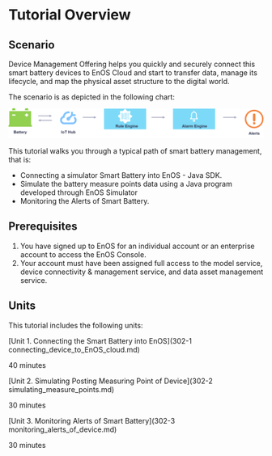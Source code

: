 # Tutorial Overview

## Scenario

Device Management Offering helps you quickly and securely connect this smart battery devices to EnOS Cloud and start to 
transfer data, manage its lifecycle, and map the physical asset structure to the digital world.

The scenario is as depicted in the following chart:

![](media/scenario_connect_alert.png)

This tutorial walks you through a typical path of smart battery management, that is:

- Connecting a simulator Smart Battery into EnOS - Java SDK.
- Simulate the battery measure points data using a Java program developed through EnOS Simulator
- Monitoring the Alerts of Smart Battery.


## Prerequisites

1. You have signed up to EnOS for an individual account or an enterprise account to access the EnOS Console.
2. Your account must have been assigned full access to the model service, device connectivity & management service, and data asset management service.

## Units

This tutorial includes the following units:

[Unit 1. Connecting the Smart Battery into EnOS](302-1 connecting_device_to_EnOS_cloud.md)

40 minutes

[Unit 2. Simulating Posting Measuring Point of Device](302-2 simulating_measure_points.md)

30 minutes

[Unit 3. Monitoring Alerts of Smart Battery](302-3 monitoring_alerts_of_device.md)

30 minutes

